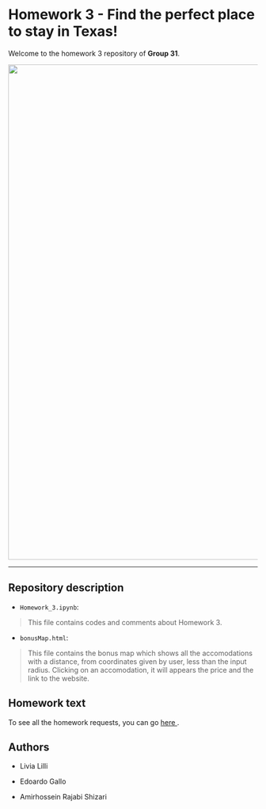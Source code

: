 # Homework 3 - Find the perfect place to stay in Texas!

Welcome to the homework 3 repository of <b>Group 31</b>.

<img src = "https://camo.githubusercontent.com/4a40a894279c877371ec42d0af5946631b5ff7cb/68747470733a2f2f68642e7475646f63646e2e6e65742f3733313038353f773d36343626683d323834" width = "1000">


*******************************************************

## Repository description

* `Homework_3.ipynb`:
> This file contains codes and comments about Homework 3.

* `bonusMap.html`:
> This file contains the bonus map which shows all the accomodations with a distance, from coordinates given by user, less than the input radius. Clicking on an accomodation, it will appears the price and the link to the website.


## Homework text

To see all the homework requests, you can go <a href = "https://github.com/CriMenghini/ADM/tree/master/2018/Homework_3"> here </a>.


## Authors

* Livia Lilli

* Edoardo Gallo

* Amirhossein Rajabi Shizari 
